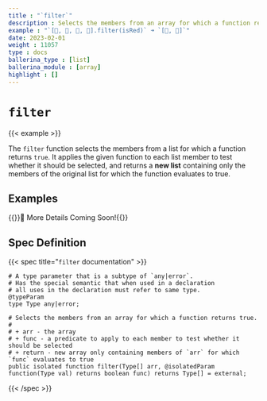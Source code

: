 ```yaml
---
title : "`filter`"
description : Selects the members from an array for which a function returns true.
example : "`[🍎, 🍇, 🍌, 🍓].filter(isRed)` ➜ `[🍎, 🍓]`"
date: 2023-02-01
weight : 11057
type : docs
ballerina_type : [list]
ballerina_module : [array]
highlight : []
---
```


# `filter`

{{< example >}}

The `filter` function selects the members from a list for which a function returns `true`. It applies the given function to each list member to test whether it should be selected, and returns a **new list** containing only the members of the original list for which the function evaluates to true.

## Examples

{{<hint>}}🚧 More Details Coming Soon!{{</hint>}}

## Spec Definition

{{< spec title="`filter` documentation" >}}

```ballerina
# A type parameter that is a subtype of `any|error`.
# Has the special semantic that when used in a declaration
# all uses in the declaration must refer to same type.
@typeParam
type Type any|error;

# Selects the members from an array for which a function returns true.
#
# + arr - the array
# + func - a predicate to apply to each member to test whether it should be selected
# + return - new array only containing members of `arr` for which `func` evaluates to true
public isolated function filter(Type[] arr, @isolatedParam function(Type val) returns boolean func) returns Type[] = external;
```

{{< /spec >}}
